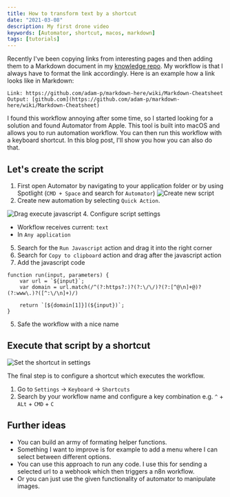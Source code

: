 ```yaml
---
title: How to transform text by a shortcut
date: "2021-03-08"
description: My first drone video
keywords: [Automator, shortcut, macos, markdown]
tags: [tutorials]
---
```


Recently I've been copying links from interesting pages and then adding them to a Markdown document in my [knowledge repo](https://github.com/m91michel/knowledge). My workflow is that I always have to format the link accordingly. Here is an example how a link looks like in Markdown:

```
Link: https://github.com/adam-p/markdown-here/wiki/Markdown-Cheatsheet
Output: [github.com](https://github.com/adam-p/markdown-here/wiki/Markdown-Cheatsheet)
```

I found this workflow annoying after some time, so I started looking for a solution and found Automator from Apple. This tool is built into macOS and allows you to run automation workflow. You can then run this workflow with a keyboard shortcut. In this blog post, I'll show you how you can also do that.

## Let's create the script

1. First open Automator by navigating to your application folder or by using Spotlight (`CMD + Space` and search for `Automator`)
   ![Create new script](./assets/2021-03-08/create-automation.png)
2. Create new automation by selecting `Quick Action`.

![Drag execute javascript](./assets/2021-03-08/configure-the-script.png) 4. Configure script settings

- Workflow receives current: `text`
- In `Any application`

5. Search for the `Run Javascript` action and drag it into the right corner
6. Search for `Copy to clipboard` action and drag after the javascript action
7. Add the javascript code

```
function run(input, parameters) {
	var url = `${input}`;
	var domain = url.match(/^(?:https?:)?(?:\/\/)?(?:[^@\n]+@)?(?:www\.)?([^:\/\n]+)/)

	return `[${domain[1]}](${input})`;
}
```

5. Safe the workflow with a nice name

## Execute that script by a shortcut

![Set the shortcut in settings](./assets/2021-03-08/set-shortcut-in-settings.png)

The final step is to configure a shortcut which executes the workflow.

1. Go to `Settings` -> `Keyboard` -> `Shortcuts`
2. Search by your workflow name and configure a key combination e.g. `^` + `ALt` + `CMD` + `C`

## Further ideas

- You can build an army of formating helper functions.
- Something I want to improve is for example to add a menu where I can select between different options.
- You can use this approach to run any code. I use this for sending a selected url to a webhook which then triggers a n8n workflow.
- Or you can just use the given functionality of automator to manipulate images.
